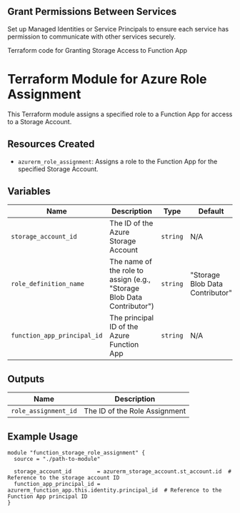 ## Grant Permissions Between Services

Set up Managed Identities or Service Principals to ensure each service has permission to communicate with other services securely.

Terraform code for Granting Storage Access to Function App

# Terraform Module for Azure Role Assignment

This Terraform module assigns a specified role to a Function App for access to a Storage Account.

## Resources Created

- `azurerm_role_assignment`: Assigns a role to the Function App for the specified Storage Account.

## Variables

| Name                     | Description                                                        | Type     | Default                               | Required |
|--------------------------|--------------------------------------------------------------------|----------|---------------------------------------|----------|
| `storage_account_id`     | The ID of the Azure Storage Account                                 | `string` | N/A                                   | Yes      |
| `role_definition_name`   | The name of the role to assign (e.g., "Storage Blob Data Contributor") | `string` | "Storage Blob Data Contributor"      | No       |
| `function_app_principal_id` | The principal ID of the Azure Function App                         | `string` | N/A                                   | Yes      |

## Outputs

| Name                   | Description                               |
|------------------------|-------------------------------------------|
| `role_assignment_id`   | The ID of the Role Assignment             |

## Example Usage

```hcl
module "function_storage_role_assignment" {
  source = "./path-to-module"

  storage_account_id        = azurerm_storage_account.st_account.id  # Reference to the storage account ID
  function_app_principal_id = azurerm_function_app.this.identity.principal_id  # Reference to the Function App principal ID
}
